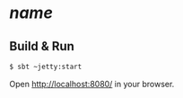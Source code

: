 # $name$ #

## Build & Run ##

```sh
$ sbt ~jetty:start
```

Open [http://localhost:8080/](http://localhost:8080/) in your browser.
